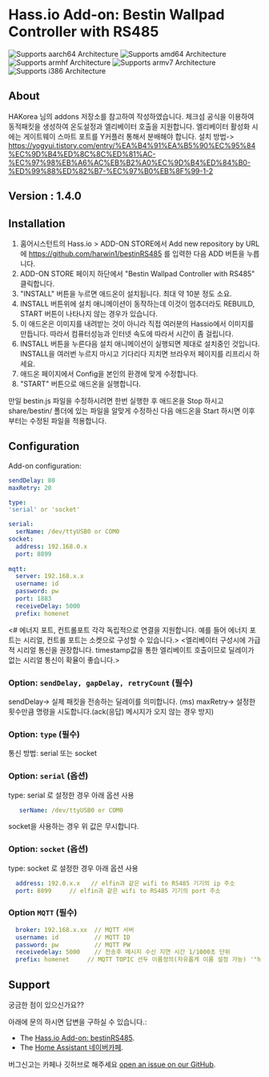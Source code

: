 # Hass.io Add-on: Bestin Wallpad Controller with RS485 

![Supports aarch64 Architecture][aarch64-shield] ![Supports amd64 Architecture][amd64-shield] ![Supports armhf Architecture][armhf-shield] ![Supports armv7 Architecture][armv7-shield] ![Supports i386 Architecture][i386-shield]

## About
HAKorea 님의 addons 저장소를 참고하여 작성하였습니다.
체크섬 공식을 이용하여 동적패킷을 생성하여 온도설정과 엘리베이터 호출을 지원합니다.
엘리베이터 활성화 시에는 게이트웨이 스마트 포트를 Y커플러 통해서 분배해야 합니다.
설치 방법-> 
https://yogyui.tistory.com/entry/%EA%B4%91%EA%B5%90%EC%95%84%EC%9D%B4%ED%8C%8C%ED%81%AC-%EC%97%98%EB%A6%AC%EB%B2%A0%EC%9D%B4%ED%84%B0-%ED%99%88%ED%82%B7-%EC%97%B0%EB%8F%99-1-2

## Version : 1.4.0

## Installation

1. 홈어시스턴트의 Hass.io > ADD-ON STORE에서 Add new repository by URL에 https://github.com/harwin1/bestinRS485 를 입력한 다음 ADD 버튼을 누릅니다.
2. ADD-ON STORE 페이지 하단에서 "Bestin Wallpad Controller with RS485" 클릭합니다.
3. "INSTALL" 버튼을 누르면 애드온이 설치됩니다. 최대 약 10분 정도 소요. 
4. INSTALL 버튼위에 설치 애니메이션이 동작하는데 이것이 멈추더라도 REBUILD, START 버튼이 나타나지 않는 경우가 있습니다.
5. 이 애드온은 이미지를 내려받는 것이 아니라 직접 여러분의 Hassio에서 이미지를 만듭니다. 따라서 컴퓨터성능과 인터넷 속도에 따라서 시간이 좀 걸립니다. 
6. INSTALL 버튼을 누른다음 설치 애니메이션이 실행되면 제대로 설치중인 것입니다. INSTALL을 여러번 누르지 마시고 기다리다 지치면 브라우저 페이지를 리프리시 하세요. 
7. 애드온 페이지에서 Config을 본인의 환경에 맞게 수정합니다.
8. "START" 버튼으로 애드온을 실행합니다.

만일 bestin.js 파일을 수정하시려면 한번 실행한 후 애드온을 Stop 하시고 share/bestin/ 폴더에 있는 파일을 알맞게 수정하신 다음 애드온을 Start 하시면 이후부터는 수정된 파일을 적용합니다.

## Configuration

Add-on configuration:

```yaml
sendDelay: 80 
maxRetry: 20

type:
'serial' or 'socket'

serial:
  serName: /dev/ttyUSB0 or COM0
socket:
  address: 192.168.0.x
  port: 8899
  
mqtt:
  server: 192.168.x.x
  username: id
  password: pw
  port: 1883
  receiveDelay: 5000
  prefix: homenet
```
<# 에너지 포트, 컨트롤포트 각각 독립적으로 연결을 지원합니다. 예를 들어 에너지 포트는 시리얼, 컨트롤 포트는 소켓으로 구성할 수 있습니다.>
<엘리베이터 구성시에 가급적 시리얼 통신을 권장합니다. timestamp값을 통한 엘리베이트 호출이므로 딜레이가 없는 시리얼 통신이 확율이 좋습니다.>
### Option: `sendDelay, gapDelay, retryCount` (필수)
sendDelay-> 실제 패킷을 전송하는 딜레이를 의미합니다. (ms)
maxRetry-> 설정한 횟수만큼 명령을 시도합니다.(ack(응답) 메시지가 오지 않는 경우 방지)

### Option: `type` (필수)
통신 방법: serial 또는 socket 

### Option: `serial` (옵션)
type: serial 로 설정한 경우 아래 옵션 사용
```yaml
   serName: /dev/ttyUSB0 or COM0
```
socket을 사용하는 경우 위 값은 무시합니다.

### Option: `socket` (옵션) 
type: socket 로 설정한 경우 아래 옵션 사용
```yaml
  address: 192.0.x.x   // elfin과 같은 wifi to RS485 기기의 ip 주소
  port: 8899     // elfin과 같은 wifi to RS485 기기의 port 주소
```

### Option `MQTT` (필수)
```yaml
  broker: 192.168.x.xx  // MQTT 서버
  username: id          // MQTT ID
  password: pw          // MQTT PW
  receivedelay: 5000	// 전송후 메시지 수신 지연 시간 1/1000초 단위
  prefix: homenet     // MQTT TOPIC 선두 이름정의(자유롭게 이름 설정 가능) '"homenet"/Light1/power1/command'-> 'bestin/Light1/power1/command'
```

## Support

궁금한 점이 있으신가요??

아래에 문의 하시면 답변을 구하실 수 있습니다.:

- The [Hass.io Add-on: bestinRS485][github].
- The [Home Assistant 네이버카페][forum].

버그신고는 카페나 깃허브로 해주세요 [open an issue on our GitHub][issue].

[forum]: https://cafe.naver.com/koreassistant
[github]: https://github.com/harwin1/bestinRS485
[issue]: https://github.com/harwin1/bestinRS485/issues
[aarch64-shield]: https://img.shields.io/badge/aarch64-yes-green.svg
[amd64-shield]: https://img.shields.io/badge/amd64-yes-green.svg
[armhf-shield]: https://img.shields.io/badge/armhf-yes-green.svg
[armv7-shield]: https://img.shields.io/badge/armv7-yes-green.svg
[i386-shield]: https://img.shields.io/badge/i386-yes-green.svg
